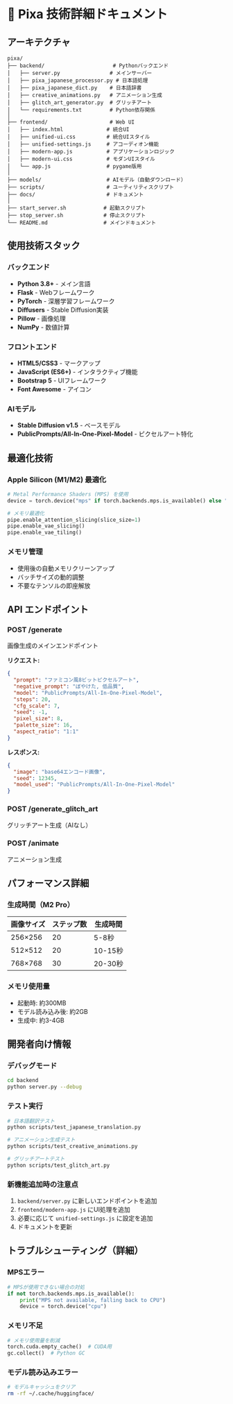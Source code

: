 # 🔧 Pixa 技術詳細ドキュメント

## アーキテクチャ

```
pixa/
├── backend/                      # Pythonバックエンド
│   ├── server.py                # メインサーバー
│   ├── pixa_japanese_processor.py # 日本語処理
│   ├── pixa_japanese_dict.py    # 日本語辞書
│   ├── creative_animations.py   # アニメーション生成
│   ├── glitch_art_generator.py  # グリッチアート
│   └── requirements.txt         # Python依存関係
│
├── frontend/                    # Web UI
│   ├── index.html              # 統合UI
│   ├── unified-ui.css          # 統合UIスタイル
│   ├── unified-settings.js     # アコーディオン機能
│   ├── modern-app.js           # アプリケーションロジック
│   ├── modern-ui.css           # モダンUIスタイル
│   └── app.js                  # pygame版用
│
├── models/                     # AIモデル（自動ダウンロード）
├── scripts/                    # ユーティリティスクリプト
├── docs/                       # ドキュメント
│
├── start_server.sh            # 起動スクリプト
├── stop_server.sh             # 停止スクリプト
└── README.md                  # メインドキュメント
```

## 使用技術スタック

### バックエンド
- **Python 3.8+** - メイン言語
- **Flask** - Webフレームワーク
- **PyTorch** - 深層学習フレームワーク
- **Diffusers** - Stable Diffusion実装
- **Pillow** - 画像処理
- **NumPy** - 数値計算

### フロントエンド
- **HTML5/CSS3** - マークアップ
- **JavaScript (ES6+)** - インタラクティブ機能
- **Bootstrap 5** - UIフレームワーク
- **Font Awesome** - アイコン

### AIモデル
- **Stable Diffusion v1.5** - ベースモデル
- **PublicPrompts/All-In-One-Pixel-Model** - ピクセルアート特化

## 最適化技術

### Apple Silicon (M1/M2) 最適化
```python
# Metal Performance Shaders (MPS) を使用
device = torch.device("mps" if torch.backends.mps.is_available() else "cpu")

# メモリ最適化
pipe.enable_attention_slicing(slice_size=1)
pipe.enable_vae_slicing()
pipe.enable_vae_tiling()
```

### メモリ管理
- 使用後の自動メモリクリーンアップ
- バッチサイズの動的調整
- 不要なテンソルの即座解放

## API エンドポイント

### POST /generate
画像生成のメインエンドポイント

**リクエスト:**
```json
{
  "prompt": "ファミコン風8ビットピクセルアート",
  "negative_prompt": "ぼやけた, 低品質",
  "model": "PublicPrompts/All-In-One-Pixel-Model",
  "steps": 20,
  "cfg_scale": 7,
  "seed": -1,
  "pixel_size": 8,
  "palette_size": 16,
  "aspect_ratio": "1:1"
}
```

**レスポンス:**
```json
{
  "image": "base64エンコード画像",
  "seed": 12345,
  "model_used": "PublicPrompts/All-In-One-Pixel-Model"
}
```

### POST /generate_glitch_art
グリッチアート生成（AIなし）

### POST /animate
アニメーション生成

## パフォーマンス詳細

### 生成時間（M2 Pro）
| 画像サイズ | ステップ数 | 生成時間 |
|-----------|----------|---------|
| 256×256   | 20       | 5-8秒   |
| 512×512   | 20       | 10-15秒 |
| 768×768   | 30       | 20-30秒 |

### メモリ使用量
- 起動時: 約300MB
- モデル読み込み後: 約2GB
- 生成中: 約3-4GB

## 開発者向け情報

### デバッグモード
```bash
cd backend
python server.py --debug
```

### テスト実行
```bash
# 日本語翻訳テスト
python scripts/test_japanese_translation.py

# アニメーション生成テスト
python scripts/test_creative_animations.py

# グリッチアートテスト
python scripts/test_glitch_art.py
```

### 新機能追加時の注意点
1. `backend/server.py` に新しいエンドポイントを追加
2. `frontend/modern-app.js` にUI処理を追加
3. 必要に応じて `unified-settings.js` に設定を追加
4. ドキュメントを更新

## トラブルシューティング（詳細）

### MPSエラー
```python
# MPSが使用できない場合の対処
if not torch.backends.mps.is_available():
    print("MPS not available, falling back to CPU")
    device = torch.device("cpu")
```

### メモリ不足
```python
# メモリ使用量を削減
torch.cuda.empty_cache()  # CUDA用
gc.collect()  # Python GC
```

### モデル読み込みエラー
```bash
# モデルキャッシュをクリア
rm -rf ~/.cache/huggingface/
```